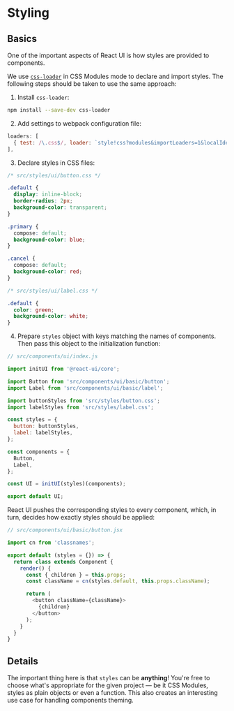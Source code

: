 # Styling

## Basics

One of the important aspects of React UI is how styles are provided to components.

We use [`css-loader`](https://github.com/webpack/css-loader) in CSS Modules mode to declare and import styles. The following steps should be taken to use the same approach:

1. Install `css-loader`:

  ```sh
  npm install --save-dev css-loader
  ```

2. Add settings to webpack configuration file:

  ```javascript
  loaders: [
    { test: /\.css$/, loader: `style!css?modules&importLoaders=1&localIdentName=[name]__[local]___[hash:base64:5]` },
  ],
  ```

3. Declare styles in CSS files:

  ```css
  /* src/styles/ui/button.css */

  .default {
    display: inline-block;
    border-radius: 2px;
    background-color: transparent;
  }

  .primary {
    compose: default;
    background-color: blue;
  }

  .cancel {
    compose: default;
    background-color: red;
  }
  ```

  ```css
  /* src/styles/ui/label.css */

  .default {
    color: green;
    background-color: white;
  }
  ```

4. Prepare `styles` object with keys matching the names of components. Then pass this object to the initialization function:

  ```javascript
  // src/components/ui/index.js

  import initUI from '@react-ui/core';

  import Button from 'src/components/ui/basic/button';
  import Label from 'src/components/ui/basic/label';

  import buttonStyles from 'src/styles/button.css';
  import labelStyles from 'src/styles/label.css';

  const styles = {
    button: buttonStyles,
    label: labelStyles,
  };

  const components = {
    Button,
    Label,
  };

  const UI = initUI(styles)(components);

  export default UI;
  ```

React UI pushes the corresponding styles to every component, which, in turn, decides how exactly styles should be applied:

```javascript
// src/components/ui/basic/button.jsx

import cn from 'classnames';

export default (styles = {}) => {
  return class extends Component {
    render() {
      const { children } = this.props;
      const className = cn(styles.default, this.props.className);

      return (
        <button className={className}>
          {children}
        </button>
      );
    }
  }
}
```


## Details

The important thing here is that `styles` can be **anything**! You're free to choose what's appropriate for the given project — be it CSS Modules, styles as plain objects or even a function. This also creates an interesting use case for handling components theming.
